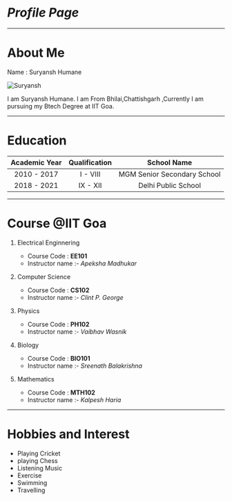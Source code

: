 # *Profile Page*
----
# About Me

Name : Suryansh Humane

![Suryansh](https://www.google.com/imgres?imgurl=https%3A%2F%2Fconteudo.imguol.com.br%2Fc%2Fentretenimento%2F16%2F2017%2F06%2F27%2Fnaruto-1498593686428_v2_3x4.png&tbnid=AGRLOxNU2miDYM&vet=10CAwQxiAoBGoXChMIqL3IrKzE_gIVAAAAAB0AAAAAEAc..i&imgrefurl=https%3A%2F%2Fentretenimento.uol.com.br%2Fnoticias%2Fredacao%2F2020%2F03%2F23%2Fobrigado-naruto-fas-twitter.htm&docid=Noo-iky0wc2EeM&w=810&h=1080&itg=1&q=naruto%20images&client=ubuntu&ved=0CAwQxiAoBGoXChMIqL3IrKzE_gIVAAAAAB0AAAAAEAc)

I am Suryansh Humane. I am From Bhilai,Chattishgarh ,Currently I am pursuing my Btech Degree at IIT Goa.

-----

# Education

|Academic Year| Qualification  | School Name   |
|:-----------:|:--------------:|:-------------:|
|2010 - 2017  | I - VIII       | MGM Senior Secondary School|
|2018 - 2021  | IX - XII       | Delhi Public School|


-------

# Course @IIT Goa 

1. Electrical Enginnering
    * Course Code : **EE101**
    * Instructor name :- *Apeksha Madhukar*
    
1. Computer Science
    * Course Code : **CS102**
    * Instructor name :- *Clint P. George*
    
1. Physics
    * Course Code : **PH102**
    * Instructor name :- *Vaibhav Wasnik*

1. Biology
    * Course Code : **BIO101**
    * Instructor name :- *Sreenath Balakrishna*
  
1. Mathematics
    * Course Code : **MTH102**
    * Instructor name :- *Kalpesh Haria*
    
 ______


#  Hobbies and Interest

* Playing Cricket
* playing Chess
* Listening Music
* Exercise
* Swimming
* Travelling



